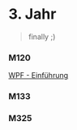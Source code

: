 # 3. Jahr 

> finally ;) 

### M120
[WPF - Einführung](/3.jahr/M120/github/README.md)
### M133
### M325

